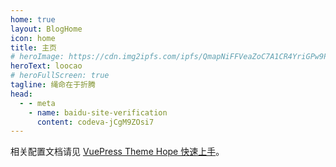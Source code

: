 ```yaml
---
home: true
layout: BlogHome
icon: home
title: 主页
# heroImage: https://cdn.img2ipfs.com/ipfs/QmapNiFFVeaZoC7A1CR4YriGPw9PA42UeV8NDT23ARTKA2?filename=logo.gif
heroText: loocao
# heroFullScreen: true
tagline: 绳命在于折腾
head:
  - - meta
    - name: baidu-site-verification
      content: codeva-jCgM9ZOsi7
---
```


相关配置文档请见 [VuePress Theme Hope 快速上手](https://theme-hope.vuejs.press/zh/get-started/)。
